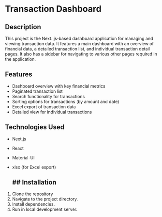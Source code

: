 # Transaction Dashboard

## Description
This project is the Next. js-based dashboard application for managing and viewing transaction data. It features a main dashboard with an overview of financial data, a detailed transaction list, and individual transaction detail pages. It also has a sidebar for navigating to various other pages required in the application. 

## Features
- Dashboard overview with key financial metrics
- Paginated transaction list
- Search functionality for transactions
- Sorting options for transactions (by amount and date)
- Excel export of transaction data
- Detailed view for individual transactions

## Technologies Used
- Next.js
- React
- Material-UI
- xlsx (for Excel export)

  ## ## Installation
1. Clone the repository
2. Navigate to the project directory.
3. Install dependencies. 
4. Run in local development server.        
